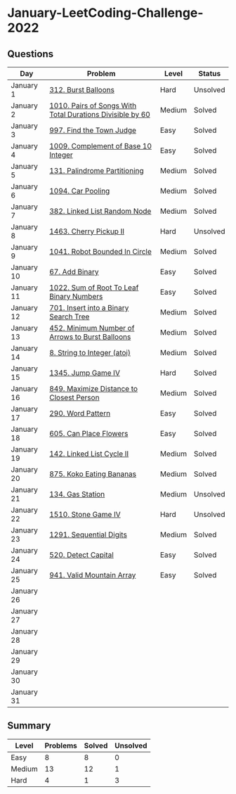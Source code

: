 # January-LeetCoding-Challenge-2022

## Questions
| Day | Problem | Level | Status |
| --- | --- | --- | --- |
| January 1 | [312. Burst Balloons](https://leetcode.com/problems/burst-balloons/) | Hard | Unsolved |
| January 2 | [1010. Pairs of Songs With Total Durations Divisible by 60](https://leetcode.com/problems/pairs-of-songs-with-total-durations-divisible-by-60/) | Medium | Solved |
| January 3 | [997. Find the Town Judge](https://leetcode.com/problems/find-the-town-judge/) | Easy | Solved |
| January 4 | [1009. Complement of Base 10 Integer](https://leetcode.com/problems/complement-of-base-10-integer/) | Easy | Solved |
| January 5 | [131. Palindrome Partitioning](https://leetcode.com/problems/palindrome-partitioning/) | Medium | Solved |
| January 6 | [1094. Car Pooling](https://leetcode.com/problems/car-pooling/) | Medium | Solved|
| January 7 | [382. Linked List Random Node](https://leetcode.com/problems/linked-list-random-node/) | Medium | Solved |
| January 8 | [1463. Cherry Pickup II](https://leetcode.com/problems/cherry-pickup-ii/) | Hard | Unsolved |
| January 9 | [1041. Robot Bounded In Circle](https://leetcode.com/problems/robot-bounded-in-circle/) | Medium | Solved |
| January 10 | [67. Add Binary](https://leetcode.com/problems/add-binary/) | Easy | Solved |
| January 11 | [1022. Sum of Root To Leaf Binary Numbers](https://leetcode.com/problems/sum-of-root-to-leaf-binary-numbers/) | Easy | Solved |
| January 12 | [701. Insert into a Binary Search Tree](https://leetcode.com/problems/insert-into-a-binary-search-tree/) | Medium | Solved |
| January 13 | [452. Minimum Number of Arrows to Burst Balloons](https://leetcode.com/problems/minimum-number-of-arrows-to-burst-balloons/) | Medium | Solved |
| January 14 | [8. String to Integer (atoi)](https://leetcode.com/problems/string-to-integer-atoi/) | Medium | Solved |
| January 15 | [1345. Jump Game IV](https://leetcode.com/problems/jump-game-iv/) | Hard | Solved |
| January 16 | [849. Maximize Distance to Closest Person](https://leetcode.com/problems/maximize-distance-to-closest-person/) | Medium | Solved |
| January 17 | [290. Word Pattern](https://leetcode.com/problems/word-pattern/) | Easy | Solved |
| January 18 | [605. Can Place Flowers](https://leetcode.com/problems/can-place-flowers/) | Easy | Solved |
| January 19 | [142. Linked List Cycle II](https://leetcode.com/problems/linked-list-cycle-ii/) | Medium | Solved |
| January 20 | [875. Koko Eating Bananas](https://leetcode.com/problems/koko-eating-bananas/) | Medium | Solved |
| January 21 | [134. Gas Station](https://leetcode.com/problems/gas-station/) | Medium | Unsolved |
| January 22 | [1510. Stone Game IV](https://leetcode.com/problems/stone-game-iv/) | Hard | Unsolved |
| January 23 | [1291. Sequential Digits](https://leetcode.com/problems/sequential-digits/) | Medium | Solved |
| January 24 | [520. Detect Capital](https://leetcode.com/problems/detect-capital/) | Easy | Solved |
| January 25 | [941. Valid Mountain Array](https://leetcode.com/problems/valid-mountain-array/) | Easy | Solved |
| January 26 | []() | | |
| January 27 | []() | | |
| January 28 | []() | | |
| January 29 | []() | | |
| January 30 | []() | | |
| January 31 | []() | | |

## Summary
| Level  | Problems | Solved | Unsolved |
| ---    | --- | --- | --- |
| Easy   | 8 | 8 | 0 |
| Medium | 13 | 12 | 1 |
| Hard   | 4 | 1 | 3 |
